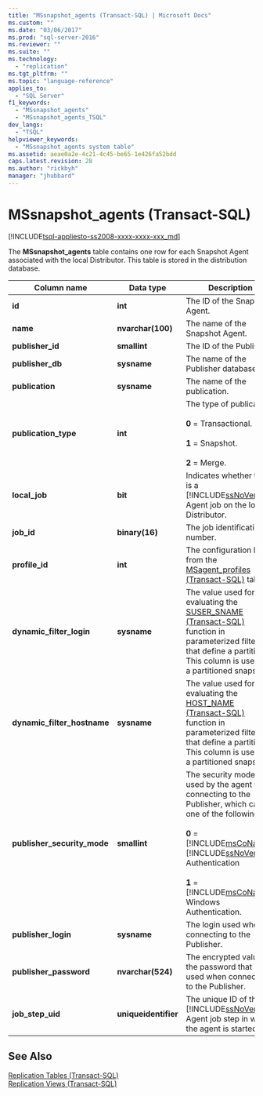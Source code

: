 ```yaml
---
title: "MSsnapshot_agents (Transact-SQL) | Microsoft Docs"
ms.custom: ""
ms.date: "03/06/2017"
ms.prod: "sql-server-2016"
ms.reviewer: ""
ms.suite: ""
ms.technology: 
  - "replication"
ms.tgt_pltfrm: ""
ms.topic: "language-reference"
applies_to: 
  - "SQL Server"
f1_keywords: 
  - "MSsnapshot_agents"
  - "MSsnapshot_agents_TSQL"
dev_langs: 
  - "TSQL"
helpviewer_keywords: 
  - "MSsnapshot_agents system table"
ms.assetid: aeae0a2e-4c21-4c45-be65-1e426fa52bdd
caps.latest.revision: 28
ms.author: "rickbyh"
manager: "jhubbard"
---
```

# MSsnapshot_agents (Transact-SQL)
[!INCLUDE[tsql-appliesto-ss2008-xxxx-xxxx-xxx_md](../../../a9retired/includes/tsql-appliesto-ss2008-xxxx-xxxx-xxx-md.md)]

  The **MSsnapshot_agents** table contains one row for each Snapshot Agent associated with the local Distributor. This table is stored in the distribution database.  
  
|Column name|Data type|Description|  
|-----------------|---------------|-----------------|  
|**id**|**int**|The ID of the Snapshot Agent.|  
|**name**|**nvarchar(100)**|The name of the Snapshot Agent.|  
|**publisher_id**|**smallint**|The ID of the Publisher.|  
|**publisher_db**|**sysname**|The name of the Publisher database.|  
|**publication**|**sysname**|The name of the publication.|  
|**publication_type**|**int**|The type of publication:<br /><br /> **0** = Transactional.<br /><br /> **1** = Snapshot.<br /><br /> **2** = Merge.|  
|**local_job**|**bit**|Indicates whether there is a [!INCLUDE[ssNoVersion](../../../a9notintoc/includes/ssnoversion-md.md)] Agent job on the local Distributor.|  
|**job_id**|**binary(16)**|The job identification number.|  
|**profile_id**|**int**|The configuration ID from the [MSagent_profiles &#40;Transact-SQL&#41;](../../../relational-databases/reference/system-tables/msagent-profiles-transact-sql.md) table.|  
|**dynamic_filter_login**|**sysname**|The value used for evaluating the [SUSER_SNAME &#40;Transact-SQL&#41;](../../../t-sql/functions/suser-sname-transact-sql.md) function in parameterized filters that define a partition. This column is used for a partitioned snapshot.|  
|**dynamic_filter_hostname**|**sysname**|The value used for evaluating the [HOST_NAME &#40;Transact-SQL&#41;](../../../t-sql/functions/host-name-transact-sql.md) function in parameterized filters that define a partition. This column is used for a partitioned snapshot.|  
|**publisher_security_mode**|**smallint**|The security mode used by the agent when connecting to the Publisher, which can be one of the following:<br /><br /> **0** = [!INCLUDE[msCoName](../../../a9notintoc/includes/msconame-md.md)] [!INCLUDE[ssNoVersion](../../../a9notintoc/includes/ssnoversion-md.md)] Authentication<br /><br /> **1** = [!INCLUDE[msCoName](../../../a9notintoc/includes/msconame-md.md)] Windows Authentication.|  
|**publisher_login**|**sysname**|The login used when connecting to the Publisher.|  
|**publisher_password**|**nvarchar(524)**|The encrypted value of the password that is used when connecting to the Publisher.|  
|**job_step_uid**|**uniqueidentifier**|The unique ID of the [!INCLUDE[ssNoVersion](../../../a9notintoc/includes/ssnoversion-md.md)] Agent job step in which the agent is started.|  
  
## See Also  
 [Replication Tables &#40;Transact-SQL&#41;](../../../relational-databases/reference/system-tables/replication-tables-transact-sql.md)   
 [Replication Views &#40;Transact-SQL&#41;](../../../relational-databases/reference/system-views/replication-views-transact-sql.md)  
  
  